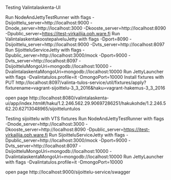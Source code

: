 

Testing Valintalaskenta-UI

Run NodeAndJettyTestRunner with flags -Dsijoittelu_server=http://localhost:9000 -Dnode_server=http://localhost:3000 -Dkooste_server=http://localhost:8090 -Dpublic_server=https://itest-virkailija.oph.ware.fi
Run ValintalaskentakoostepalveluJetty with flags -Dport=8090 -Dsijoittelu_server=http://localhost:9000 -Dvts_server=http://localhost:8097
Run SijoitteluServiceJetty with flags -Dpublic_server=http://localhost:3000/mock -Dport=9000  -Dvts_server=http://localhost:8097 -DsijoitteluMongoUri=mongodb://localhost:10000 -DvalintalaskentaMongoUri=mongodb://localhost:10000
Run JettyLauncher with flags -Dvalintatulos.profile=it -DmongoPort=10000
Install fixtures with PUT http://localhost:8097/valinta-tulos-service/util/fixtures/apply?fixturename=vagrant-sijoittelu-3_3_2016&haku=vagrant-hakemus-3_3_2016

open page http://localhost:8080/valintalaskenta-ui/app/index.html#/haku/1.2.246.562.29.90697286251/hakukohde/1.2.246.562.20.62713048965/sijoitteluntulos



Testing sijoittelu with VTS fixtures
Run NodeAndJettyTestRunner with flags -Dnode_server=http://localhost:3000 -Dkooste_server=http://localhost:8090 -Dpublic_server=https://itest-virkailija.oph.ware.fi
Run SijoitteluServiceJetty with flags -Dpublic_server=http://localhost:3000/mock -Dport=9000  -Dvts_server=http://localhost:8097 -DsijoitteluMongoUri=mongodb://localhost:10000 -DvalintalaskentaMongoUri=mongodb://localhost:10000
Run JettyLauncher with flags -Dvalintatulos.profile=it -DmongoPort=10000

open page http://localhost:9000/sijoittelu-service/swagger